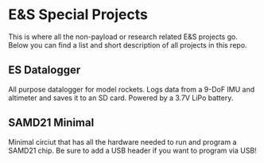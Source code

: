 # E&S Special Projects
This is where all the non-payload or research related E&S projects go. Below you can find a list and short description of all projects in this repo. 
## ES Datalogger
All purpose datalogger for model rockets. Logs data from a 9-DoF IMU and altimeter and saves it to an SD card. Powered by a 3.7V LiPo battery.
## SAMD21 Minimal
Minimal circiut that has all the hardware needed to run and program a SAMD21 chip. Be sure to add a USB header if you want to program via USB!
